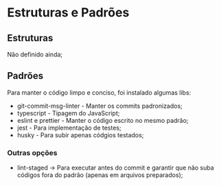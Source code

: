 # Estruturas e Padrões

## Estruturas

Não definido ainda;

## Padrões

Para manter o código limpo e conciso, foi instalado algumas libs:

* git-commit-msg-linter - Manter os commits padronizados;
* typescript - Tipagem do JavaScript;
* eslint e prettier - Manter o código escrito no mesmo padrão;
* jest - Para implementação de testes;
* husky - Para subir apenas códgios testados;

### Outras opções

* lint-staged -> Para executar antes do commit e garantir que não suba códigos fora do padrão (apenas em arquivos preparados);
